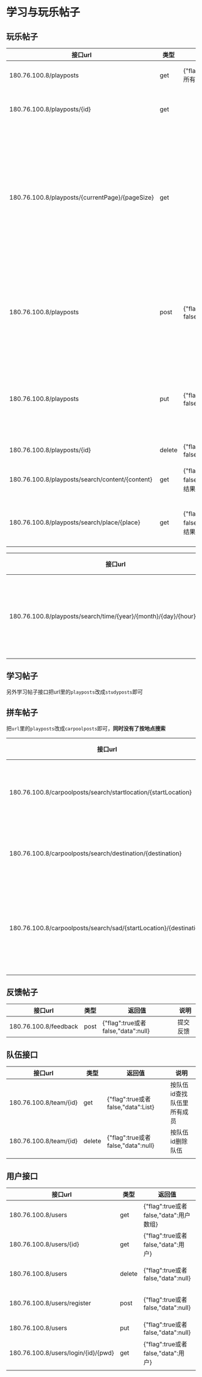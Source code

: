 # 学习与玩乐帖子

## 玩乐帖子

| 接口url                                         | 类型   | 返回值                                 | 说明                                                     |
| ----------------------------------------------- | ------ | -------------------------------------- | -------------------------------------------------------- |
| 180.76.100.8/playposts                          | get    | {"flag":true,"data":所有玩乐帖子}      | 查所有帖子                                               |
| 180.76.100.8/playposts/{id}                     | get    |                                        | 按id查一个帖子                                           |
| 180.76.100.8/playposts/{currentPage}/{pageSize} | get    |                                        | 给定页数和每页显示数目返回帖子（暂时还没有搜索结果分页） |
| 180.76.100.8/playposts                          | post   | {"flag":true或者false,"data":null}     | 增加一个帖子，需要json格式的帖子对象                     |
| 180.76.100.8/playposts                          | put    | {"flag":true或者false,"data":null}     | 更新帖子，需要json格式的帖子对象                         |
| 180.76.100.8/playposts/{id}                     | delete | {"flag":true或者false,"data":null}     | 删除帖子                                                 |
| 180.76.100.8/playposts/search/content/{content} | get    | {"flag":true或者false,"data":搜索结果} | 按帖子内容搜索                                           |
| 180.76.100.8/playposts/search/place/{place}     | get    | {"flag":true或者false,"data":搜索结果} | 按帖子指定地点搜索                                       |

| 接口url                                                      | 类型 | 返回值                                 | 说明               |
| ------------------------------------------------------------ | ---- | -------------------------------------- | ------------------ |
| 180.76.100.8/playposts/search/time/{year}/{month}/{day}/{hour}/{minute} | get  | {"flag":true或者false,"data":搜索结果} | 按帖子指定时间搜索 |

## 学习帖子
另外学习帖子接口把url里的`playposts`改成`studyposts`即可

## 拼车帖子

把`url`里的`playposts`改成`carpoolposts`即可，**同时没有了按地点搜索**

| 接口url                                                      | 类型 | 返回值                        | 说明                 |
| ------------------------------------------------------------ | ---- | ----------------------------- | -------------------- |
| 180.76.100.8/carpoolposts/search/startlocation/{startLocation} | get  | {"flag":true,"data":搜索结果} | 按出发地点搜索       |
| 180.76.100.8/carpoolposts/search/destination/{destination}   | get  | {"flag":true,"data":搜索结果} | 按目的地搜索         |
| 180.76.100.8/carpoolposts/search/sad/{startLocation}/{destination} | get  | {"flag":true,"data":搜索结果} | 按出发地和目的地搜索 |



## 反馈帖子


| 接口url               | 类型 | 返回值                             | 说明     |
| --------------------- | ---- | ---------------------------------- | -------- |
| 180.76.100.8/feedback | post | {"flag":true或者false,"data":null} | 提交反馈 |

## 队伍接口	

| 接口url                | 类型   | 返回值                                   | 说明                       |
| ---------------------- | ------ | ---------------------------------------- | -------------------------- |
| 180.76.100.8/team/{id} | get    | {"flag":true或者false,"data":List<user>} | 按队伍id查找队伍里所有成员 |
| 180.76.100.8/team/{id} | delete | {"flag":true或者false,"data":null}       | 按队伍id删除队伍           |
|                        |        |                                          |                            |

## 用户接口

| 接口url                             | 类型   | 返回值                                 | 说明         |
| ----------------------------------- | ------ | -------------------------------------- | ------------ |
| 180.76.100.8/users                  | get    | {"flag":true或者false,"data":用户数组} | 查询所有用户 |
| 180.76.100.8/users/{id}             | get    | {"flag":true或者false,"data":用户}     | 按id查询用户 |
| 180.76.100.8/users                  | delete | {"flag":true或者false,"data":null}     | 按id删除用户 |
| 180.76.100.8/users/register         | post   | {"flag":true或者false,"data":null}     | 保存新用户   |
| 180.76.100.8/users                  | put    | {"flag":true或者false,"data":null}     | 修改用户     |
| 180.76.100.8/users/login/{id}/{pwd} | get    | {"flag":true或者false,"data":用户}     | 登录用户，   |
|                                     |        |                                        |              |

